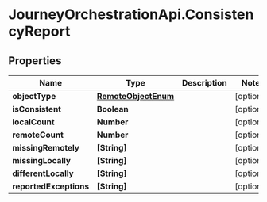# JourneyOrchestrationApi.ConsistencyReport

## Properties

Name | Type | Description | Notes
------------ | ------------- | ------------- | -------------
**objectType** | [**RemoteObjectEnum**](RemoteObjectEnum.md) |  | [optional] 
**isConsistent** | **Boolean** |  | [optional] 
**localCount** | **Number** |  | [optional] 
**remoteCount** | **Number** |  | [optional] 
**missingRemotely** | **[String]** |  | [optional] 
**missingLocally** | **[String]** |  | [optional] 
**differentLocally** | **[String]** |  | [optional] 
**reportedExceptions** | **[String]** |  | [optional] 


